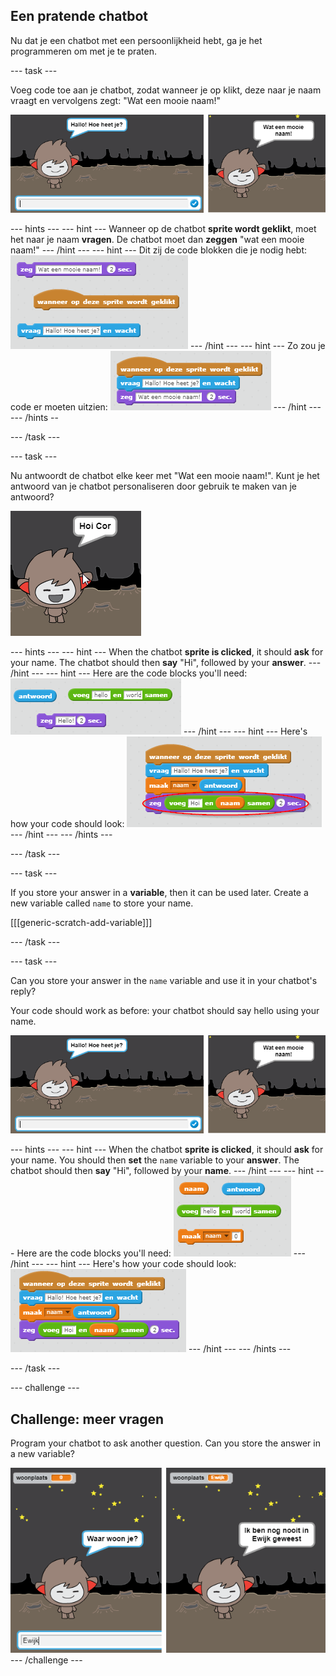 ## Een pratende chatbot

Nu dat je een chatbot met een persoonlijkheid hebt, ga je het programmeren om met je te praten.

\--- task \---

Voeg code toe aan je chatbot, zodat wanneer je op klikt, deze naar je naam vraagt ​​en vervolgens zegt: "Wat een mooie naam!"

![Testing a ChatBot response](images/chatbot-ask-test.png)

\--- hints \--- \--- hint \--- Wanneer op de chatbot **sprite wordt geklikt**, moet het naar je naam **vragen**. De chatbot moet dan **zeggen** "wat een mooie naam!" \--- /hint \--- \--- hint \--- Dit zij de code blokken die je nodig hebt: ![Blocks for a ChatBot reply](images/chatbot-ask-blocks.png) \--- /hint \--- \--- hint \--- Zo zou je code er moeten uitzien: ![Code for a ChatBot reply](images/chatbot-ask-code.png) \--- /hint \--- \--- /hints --

\--- /task \---

\--- task \---

Nu antwoordt de chatbot elke keer met "Wat een mooie naam!". Kunt je het antwoord van je chatbot personaliseren door gebruik te maken van je antwoord?

![Testing a personalised reply](images/chatbot-answer-test.png)

\--- hints \--- \--- hint \--- When the chatbot **sprite is clicked**, it should **ask** for your name. The chatbot should then **say** "Hi", followed by your **answer**. \--- /hint \--- \--- hint \--- Here are the code blocks you'll need: ![Blocks for a personalised reply](images/chatbot-answer-blocks.png) \--- /hint \--- \--- hint \--- Here's how your code should look: ![Code for a personalised reply](images/chatbot-answer-code.png) \--- /hint \--- \--- /hints \---

\--- /task \---

\--- task \---

If you store your answer in a **variable**, then it can be used later. Create a new variable called `name` to store your name.

[[[generic-scratch-add-variable]]]

\--- /task \---

\--- task \---

Can you store your answer in the `name` variable and use it in your chatbot's reply?

Your code should work as before: your chatbot should say hello using your name.

![Testing a 'name' variable](images/chatbot-ask-test.png)

\--- hints \--- \--- hint \--- When the chatbot **sprite is clicked**, it should **ask** for your name. You should then **set** the `name` variable to your **answer**. The chatbot should then **say** "Hi", followed by your **name**. \--- /hint \--- \--- hint \--- Here are the code blocks you'll need: ![Blocks for a 'name' variable](images/chatbot-variable-blocks.png) \--- /hint \--- \--- hint \--- Here's how your code should look: ![Code for a 'name' variable](images/chatbot-variable-code.png) \--- /hint \--- \--- /hints \---

\--- /task \---

\--- challenge \---

## Challenge: meer vragen

Program your chatbot to ask another question. Can you store the answer in a new variable?

![More questions](images/chatbot-question.png) \--- /challenge \---